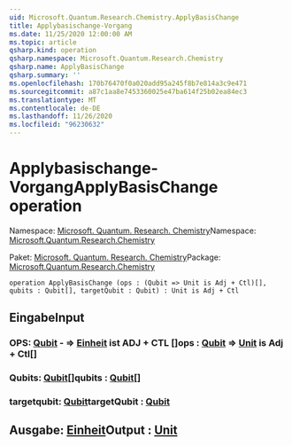```yaml
---
uid: Microsoft.Quantum.Research.Chemistry.ApplyBasisChange
title: Applybasischange-Vorgang
ms.date: 11/25/2020 12:00:00 AM
ms.topic: article
qsharp.kind: operation
qsharp.namespace: Microsoft.Quantum.Research.Chemistry
qsharp.name: ApplyBasisChange
qsharp.summary: ''
ms.openlocfilehash: 170b76470f0a020add95a245f8b7e814a3c9e471
ms.sourcegitcommit: a87c1aa8e7453360025e47ba614f25b02ea84ec3
ms.translationtype: MT
ms.contentlocale: de-DE
ms.lasthandoff: 11/26/2020
ms.locfileid: "96230632"
---
```

# <a name="applybasischange-operation"></a><span data-ttu-id="9ef1c-102">Applybasischange-Vorgang</span><span class="sxs-lookup"><span data-stu-id="9ef1c-102">ApplyBasisChange operation</span></span>

<span data-ttu-id="9ef1c-103">Namespace: [Microsoft. Quantum. Research. Chemistry](xref:Microsoft.Quantum.Research.Chemistry)</span><span class="sxs-lookup"><span data-stu-id="9ef1c-103">Namespace: [Microsoft.Quantum.Research.Chemistry](xref:Microsoft.Quantum.Research.Chemistry)</span></span>

<span data-ttu-id="9ef1c-104">Paket: [Microsoft. Quantum. Research. Chemistry](https://nuget.org/packages/Microsoft.Quantum.Research.Chemistry)</span><span class="sxs-lookup"><span data-stu-id="9ef1c-104">Package: [Microsoft.Quantum.Research.Chemistry](https://nuget.org/packages/Microsoft.Quantum.Research.Chemistry)</span></span>




```qsharp
operation ApplyBasisChange (ops : (Qubit => Unit is Adj + Ctl)[], qubits : Qubit[], targetQubit : Qubit) : Unit is Adj + Ctl
```


## <a name="input"></a><span data-ttu-id="9ef1c-105">Eingabe</span><span class="sxs-lookup"><span data-stu-id="9ef1c-105">Input</span></span>

### <a name="ops--qubit--unit--is-adj--ctl"></a><span data-ttu-id="9ef1c-106">OPS: [Qubit](xref:microsoft.quantum.lang-ref.qubit) - => [Einheit](xref:microsoft.quantum.lang-ref.unit)  ist ADJ + CTL []</span><span class="sxs-lookup"><span data-stu-id="9ef1c-106">ops : [Qubit](xref:microsoft.quantum.lang-ref.qubit) => [Unit](xref:microsoft.quantum.lang-ref.unit)  is Adj + Ctl[]</span></span>




### <a name="qubits--qubit"></a><span data-ttu-id="9ef1c-107">Qubits: [Qubit](xref:microsoft.quantum.lang-ref.qubit)[]</span><span class="sxs-lookup"><span data-stu-id="9ef1c-107">qubits : [Qubit](xref:microsoft.quantum.lang-ref.qubit)[]</span></span>




### <a name="targetqubit--qubit"></a><span data-ttu-id="9ef1c-108">targetqubit: [Qubit](xref:microsoft.quantum.lang-ref.qubit)</span><span class="sxs-lookup"><span data-stu-id="9ef1c-108">targetQubit : [Qubit](xref:microsoft.quantum.lang-ref.qubit)</span></span>





## <a name="output--unit"></a><span data-ttu-id="9ef1c-109">Ausgabe: [Einheit](xref:microsoft.quantum.lang-ref.unit)</span><span class="sxs-lookup"><span data-stu-id="9ef1c-109">Output : [Unit](xref:microsoft.quantum.lang-ref.unit)</span></span>

